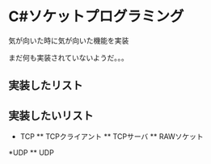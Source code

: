 # C#ソケットプログラミング
気が向いた時に気が向いた機能を実装

まだ何も実装されていないようだ。。。

## 実装したリスト

## 実装したいリスト
* TCP
** TCPクライアント
** TCPサーバ
** RAWソケット

*UDP
** UDP
